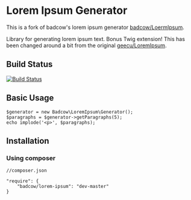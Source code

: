 Lorem Ipsum Generator
=====================

This is a fork of badcow's lorem ipsum generator [badcow/LoermIpsum](https://github.com/Badcow/LoremIpsum).

Library for generating lorem ipsum text. Bonus Twig extension! This has been changed around a bit from the original [geecu/LoremIpsum](https://github.com/geecu/LoremIpsum).

## Build Status
[![Build Status](https://travis-ci.org/Badcow/LoremIpsum.png)](https://travis-ci.org/Badcow/LoremIpsum)

## Basic Usage

    $generator = new Badcow\LoremIpsum\Generator();
    $paragraphs = $generator->getParagraphs(5);
    echo implode('<p>', $paragraphs);

## Installation

### Using composer

    //composer.json
    
    "require": {
        "badcow/lorem-ipsum": "dev-master"
    }
